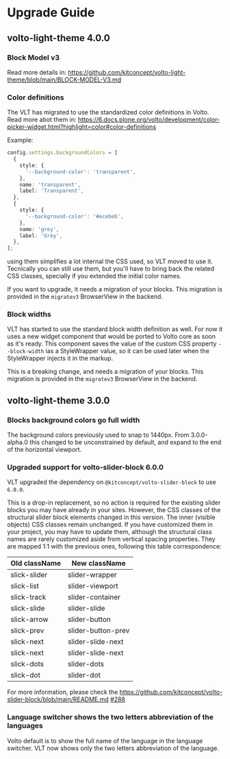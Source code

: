 # Upgrade Guide

## volto-light-theme 4.0.0

### Block Model v3

Read more details in: https://github.com/kitconcept/volto-light-theme/blob/main/BLOCK-MODEL-V3.md

### Color definitions

The VLT has migrated to use the standardized color definitions in Volto.
Read more abot them in: https://6.docs.plone.org/volto/development/color-picker-widget.html?highlight=color#color-definitions

Example:

```ts
config.settings.backgroundColors = [
  {
    style: {
      '--background-color': 'transparent',
    },
    name: 'transparent',
    label: 'Transparent',
  },
  {
    style: {
      '--background-color': '#ecebeb',
    },
    name: 'grey',
    label: 'Grey',
  },
];
```

using them simplifies a lot internal the CSS used, so VLT moved to use it.
Tecnically you can still use them, but you'll have to bring back the related CSS classes, specially if you extended the initial color names.

If you want to upgrade, it needs a migration of your blocks.
This migration is provided in the `migratev3` BrowserView in the backend.

### Block widths

VLT has started to use the standard block width definition as well.
For now it uses a new widget component that would be ported to Volto core as soon as it's ready.
This component saves the value of the custom CSS property `--block-width` ias a StyleWrapper value, so it can be used later when the StyleWrapper injects it in the markup.

This is a breaking change, and needs a migration of your blocks.
This migration is provided in the `migratev3` BrowserView in the backend.

## volto-light-theme 3.0.0

### Blocks background colors go full width

The background colors previously used to snap to 1440px.
From 3.0.0-alpha.0 this changed to be unconstrained by default, and expand to the end of the horizontal viewport.

### Upgraded support for volto-slider-block 6.0.0

VLT upgraded the dependency on `@kitconcept/volto-slider-block` to use `6.0.0`.

This is a drop-in replacement, so no action is required for the existing slider blocks you may have already in your sites.
However, the CSS classes of the structural slider block elements changed in this version.
The inner (visible objects) CSS classes remain unchanged.
If you have customized them in your project, you may have to update them, although the structural class names are rarely customized aside from vertical spacing properties.
They are mapped 1:1 with the previous ones, following this table correspondence:

| Old className   | New className    |
| --------------- | ---------------- |
| slick-slider    | slider-wrapper   |
| slick-list      | slider-viewport  |
| slick-track     | slider-container |
| slick-slide     | slider-slide     |
| slick-arrow     | slider-button    |
| slick-prev      | slider-button-prev |
| slick-next      | slider-slide-next  |
| slick-next      | slider-slide-next  |
| slick-dots      | slider-dots      |
| slick-dot       | slider-dot       |

For more information, please check the https://github.com/kitconcept/volto-slider-block/blob/main/README.md [#288](https://github.com/kitconcept/volto-light-theme/pull/288)

### Language switcher shows the two letters abbreviation of the languages

Volto default is to show the full name of the language in the language switcher.
VLT now shows only the two letters abbreviation of the language.
